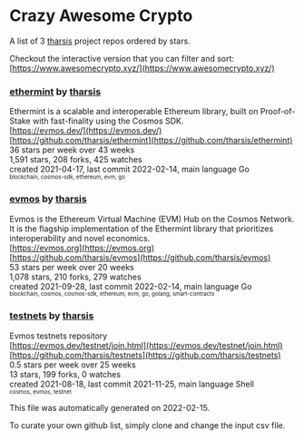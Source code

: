 # Crazy Awesome Crypto
A list of 3 [tharsis](https://github.com/tharsis) project repos ordered by stars.  

Checkout the interactive version that you can filter and sort: 
[https://www.awesomecrypto.xyz/](https://www.awesomecrypto.xyz/)  


### [ethermint](https://github.com/tharsis/ethermint) by [tharsis](https://github.com/tharsis)  
Ethermint is a scalable and interoperable Ethereum library, built on Proof-of-Stake with fast-finality using the Cosmos SDK.  
[https://evmos.dev/](https://evmos.dev/)  
[https://github.com/tharsis/ethermint](https://github.com/tharsis/ethermint)  
36 stars per week over 43 weeks  
1,591 stars, 208 forks, 425 watches  
created 2021-04-17, last commit 2022-02-14, main language Go  
<sub><sup>blockchain, cosmos-sdk, ethereum, evm, go</sup></sub>


### [evmos](https://github.com/tharsis/evmos) by [tharsis](https://github.com/tharsis)  
Evmos is the Ethereum Virtual Machine (EVM) Hub on the Cosmos Network. It is the flagship implementation of the Ethermint library that prioritizes interoperability and novel economics.  
[https://evmos.org](https://evmos.org)  
[https://github.com/tharsis/evmos](https://github.com/tharsis/evmos)  
53 stars per week over 20 weeks  
1,078 stars, 210 forks, 279 watches  
created 2021-09-28, last commit 2022-02-14, main language Go  
<sub><sup>blockchain, cosmos, cosmos-sdk, ethereum, evm, go, golang, smart-contracts</sup></sub>


### [testnets](https://github.com/tharsis/testnets) by [tharsis](https://github.com/tharsis)  
Evmos testnets repository  
[https://evmos.dev/testnet/join.html](https://evmos.dev/testnet/join.html)  
[https://github.com/tharsis/testnets](https://github.com/tharsis/testnets)  
0.5 stars per week over 25 weeks  
13 stars, 199 forks, 0 watches  
created 2021-08-18, last commit 2021-11-25, main language Shell  
<sub><sup>cosmos, evmos, testnet</sup></sub>


This file was automatically generated on 2022-02-15.  

To curate your own github list, simply clone and change the input csv file.  